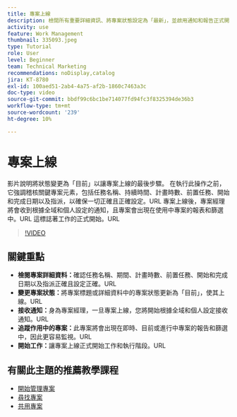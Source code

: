 ```yaml
---
title: 專案上線
description: 檢閱所有重要詳細資訊、將專案狀態設定為「最新」，並啟用通知和報告正式開始工作，準備您的專案以準備啟動。
activity: use
feature: Work Management
thumbnail: 335093.jpeg
type: Tutorial
role: User
level: Beginner
team: Technical Marketing
recommendations: noDisplay,catalog
jira: KT-8780
exl-id: 100aed51-2ab4-4a75-af2b-1860c7463a3c
doc-type: video
source-git-commit: bbdf99c6bc1be714077fd94fc3f8325394de36b3
workflow-type: tm+mt
source-wordcount: '239'
ht-degree: 10%

---
```


# 專案上線

影片說明將狀態變更為「目前」以讓專案上線的最後步驟&#x200B;。 在執行此操作之前，它強調稽核關鍵專案元素，包括任務名稱、持續時間、計畫時數、前置任務、開始和完成日期以及指派，以確保一切正確且正確設定。&#x200B;URL 專案上線後，專案經理將會收到根據全域和個人設定的通知，且專案會出現在使用中專案的報表和篩選中。&#x200B;URL 這標誌著工作的正式開始。&#x200B;URL

>[!VIDEO](https://video.tv.adobe.com/v/3439004/?quality=12&learn=on&enablevpops=1&captions=chi_hant)

## 關鍵重點

* **檢閱專案詳細資料：**&#x200B;確認任務名稱、期間、計畫時數、前置任務、開始和完成日期以及指派正確且設定正確。&#x200B;URL
* **變更專案狀態：**&#x200B;將專案標題或詳細資料中的專案狀態更新為「目前」，使其上線。&#x200B;URL
* **接收通知：**&#x200B;身為專案經理，一旦專案上線，您將開始根據全域和個人設定接收通知。&#x200B;URL
* **追蹤作用中的專案：**&#x200B;此專案將會出現在即時、目前或進行中專案的報告和篩選中，因此更容易監視。&#x200B;URL
* **開始工作：**&#x200B;讓專案上線正式開始工作和執行階段。&#x200B;URL



## 有關此主題的推薦教學課程

* [開始管理專案](/help/manage-work/projects/getting-started-manage-a-project.md)
* [尋找專案](/help/manage-work/projects/find-projects.md)
* [共用專案](/help/manage-work/projects/share-a-project.md)
